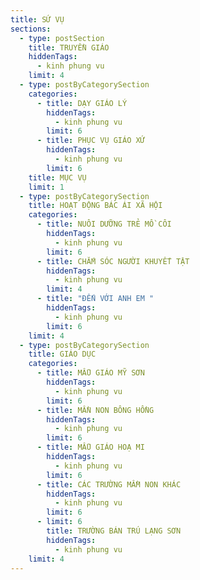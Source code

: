 ```yaml
---
title: SỨ VỤ
sections:
  - type: postSection
    title: TRUYỀN GIÁO
    hiddenTags:
      - kinh phung vu
    limit: 4
  - type: postByCategorySection
    categories:
      - title: DẠY GIÁO LÝ
        hiddenTags:
          - kinh phung vu
        limit: 6
      - title: PHỤC VỤ GIÁO XỨ
        hiddenTags:
          - kinh phung vu
        limit: 6
    title: MỤC VỤ
    limit: 1
  - type: postByCategorySection
    title: HOẠT ĐỘNG BÁC ÁI XÃ HỘI
    categories:
      - title: NUÔI DƯỠNG TRẺ MỒ CÔI
        hiddenTags:
          - kinh phung vu
        limit: 6
      - title: CHẮM SÓC NGƯỜI KHUYẾT TẬT
        hiddenTags:
          - kinh phung vu
        limit: 4
      - title: "ĐẾN VỚI ANH EM "
        hiddenTags:
          - kinh phung vu
        limit: 6
    limit: 4
  - type: postByCategorySection
    title: GIÁO DỤC
    categories:
      - title: MẪU GIÁO MỸ SƠN
        hiddenTags:
          - kinh phung vu
        limit: 6
      - title: MẦN NON BÔNG HỒNG
        hiddenTags:
          - kinh phung vu
        limit: 6
      - title: MẪU GIÁO HOẠ MI
        hiddenTags:
          - kinh phung vu
        limit: 6
      - title: CÁC TRƯỜNG MẦM NON KHÁC
        hiddenTags:
          - kinh phung vu
        limit: 6
      - limit: 6
        title: TRƯỜNG BÁN TRÚ LẠNG SƠN
        hiddenTags:
          - kinh phung vu
    limit: 4
---
```

